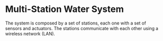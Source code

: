 # Multi-Station Water System
The system is composed by a set of stations, each one with a set of sensors and actuators. 
The stations communicate with each other using a wireless network (LAN).

